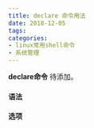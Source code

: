```yaml
---
title: declare 命令用法
date: 2018-12-05
tags:
categories: 
- linux常用shell命令
- 系统管理
---
```

**declare命令** 待添加。
<!-- more --> 
#### **语法**


#### **选项**
